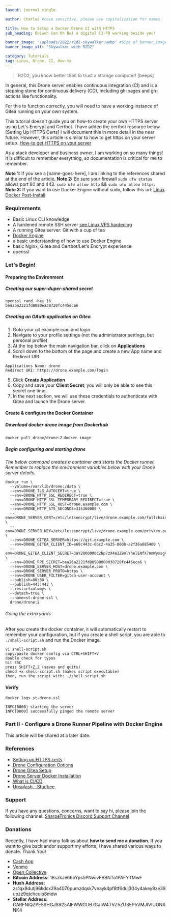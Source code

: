 ```yaml
---
layout: journal_single

author: Charles #case sensitive, please use capitalization for names.

title: How to Setup a Docker Drone CI with HTTPS
sub_heading: Obiwon Can Oh Be! A digital C3-PO working beside you!

banner_image: "/uploads/2022/r2d2-skywalker.webp" #Size of banner_image 840x473
banner_image_alt: "Skywalker with R2D2"

category: Tutorials
tag: Linux, Drone, CI, How-to
---
```


> R2D2, you know better than to trust a strange computer! [beeps]

In general, this Drone server enables continuous integration (CI) and is a stepping stone for continuous delivery (CD), including gh-pages and gh-actions like functionality.

For this to function correctly, you will need to have a working instance of Gitea running on your own system.

This tutorial doesn't guide you on how-to create your own HTTPS server using Let's Encrypt and Certbot. I have added the certbot resource below [Setting Up HTTPS Certs] I will document this in more detail in the near future. However, this article is similar to how to get https on your server setup.
[How-to get HTTPS on your server](https://sharpetronics.com/blog/tutorials/2021/12/27/setup-nginx-https-web-server-with-lets-encrypt-plus-strapi-4.0-headless-cms/)

As a stack developer and business owner, I am working on so many things! It is difficult to remember everything, so documentation is critical for me to remember.

**Note 1:** If you see a [name-goes-here], I am linking to the references shared at the end of the article.
**Note 2:** Be sure your firewall `sudo ufw status` allows port 80 and 443. `sudo ufw allow http` && `sudo ufw allow https`.
**Note 3:** If you want to use Docker Engine without sudo, follow this url: [Linux Docker Post-Install](https://docs.docker.com/engine/install/linux-postinstall/)

### Requirements
- Basic Linux CLI knowledge
- A hardened remote SSH server [see Linux VPS hardening](https://sharpetronics.com/blog/tutorials/2021/07/26/linux-vps-hardening-init/)
- A running Gitea server: Git with a cup of tea
- [Docker Engine](https://docs.docker.com/engine/install/)
- a basic understanding of how to use Docker Engine
- basic Nginx, Gitea and Certbot/Let's Encrypt experience
- openssl

### Let's Begin!

#### Preparing the Environment

##### Creating our super-duper-shared secret
```
openssl rand -hex 16
bea26a2221fd8090ea38720fc445eca6
```

##### Creating an OAuth application on Gitea
1. Goto your git.example.com and login
2. Navigate to your profile settings (not the administrator settings, but personal profile)
3. At the top below the main navigation bar, click on **Applications**
4. Scroll down to the bottom of the page and create a new App name and Redirect URI
```
Applications Name: drone
Redirect URI: https://drone.example.com/login
```
5. Click **Create Application**
6. Copy and save your **Client Secret**; you will only be able to see this secret one time.
7. In the next section, we will use these credentials to authenticate with Gitea and launch the Drone server.

#### Create & configure the Docker Container

##### Download docker drone image from Dockerhub
`docker pull drone/drone:2`
`docker image`

##### Begin configuring and starting drone

*The below command creates a container and starts the Docker runner. Remember to replace the environment variables below with your Drone server details.*
```
docker run \
  --volume=/var/lib/drone:/data \
  --env=DRONE_TLS_AUTOCERT=true \
  --env=DRONE_HTTP_SSL_REDIRECT=true \
  --env=DRONE_HTTP_SSL_TEMPORARY_REDIRECT=true \
  --env=DRONE_HTTP_SSL_HOST=drone.example.com \
  --env=DRONE_HTTP_STS_SECONDS=315360000 \
  --env=DRONE_SERVER_CERT=/etc/letsencrypt/live/drone.example.com/fullchain.pem \
  --env=DRONE_SERVER_KEY=/etc/letsencrypt/live/drone.example.com/privkey.pem \
  --env=DRONE_GITEA_SERVER=https://git.example.com \
  --env=DRONE_GITEA_CLIENT_ID=e69c443c-6bc2-4a35-000b-a2f36a885400 \
  --env=DRONE_GITEA_CLIENT_SECRET=3aY2000000c2Np7zX4e1Z9nlYhelENfX7nmWyxsgVixRg \
  --env=DRONE_RPC_SECRET=bea26a2221fd80900000038720fc445eca6 \
  --env=DRONE_SERVER_HOST=drone.example.com \
  --env=DRONE_SERVER_PROTO=https \
  --env=DRONE_USER_FILTER=gitea-user-account \
  --publish=80:80 \
  --publish=443:443 \
  --restart=always \
  --detach=true \
  --name=st-drone-ssl \
  drone/drone:2
 ```

###### Going the extra yards
After you create the docker container, it will automatically restart to remember your configuration, but if you create a shell script, you are able to `./shell-script.sh` and run the Docker image.

```
vi shell-script.sh
copy/paste docker config via CTRL+SHIFT+V
double check for typos
hit ESC
press SHIFT+Z,Z (saves and quits)
chmod +x shell-script.sh (makes script executable)
then, run the script with: ./shell-script.sh
```

#### Verify
```
docker logs st-drone-ssl

INFO[0000] starting the server
INFO[0000] successfully pinged the remote server
```

### Part II - Configure a Drone Runner Pipeline with Docker Engine

This article will be shared at a later date.

### References

- [Setting up HTTPS certs](https://certbot.eff.org/instructions)
- [Drone Configuration Options](https://docs.drone.io/server/reference/)
- [Drone Gitea Setup](https://docs.drone.io/server/provider/gitea/)
- [Drone Server Docker Installation](https://docs.drone.io/server/provider/gitea/)
- [What is CI/CD](https://www.infoworld.com/article/3271126/what-is-cicd-continuous-integration-and-continuous-delivery-explained.html)
- [Unsplash - Studbee](https://unsplash.com/@studbee)

### Support

If you have any questions, concerns, want to say hi, please join the following channel: [SharpeTronics Discord Support Channel](https://discord.gg/HQcvr2JBQv)

### Donations
Recently, I have had many folk as about **how to send me a donation**. If you want to give back andor support my efforts, I have shared various ways to donate. Thank You!

- [Cash App](https://cash.app/$sharpeee)
- [Venmo](https://account.venmo.com/u/seabeeess)
- [Open Collective](https://opencollective.com/sharpetronics)
- **Bitcoin Address:** 1BszkJe66oYps5PNwivFBBNTo1PAFYTMwF
- **Hush Address:** zs1qx8dutj96kdcx29a4070pumzdqsk7vnayk4pf8tf6duj304y4akey9ze39upzz9qtchculp8mdw
- **Stellar Address:** GARFNIQZPE5SHGJSR25AIFWWGUB7GJIW4TVZ5ZUSEP5VMJIVIUONANK4
